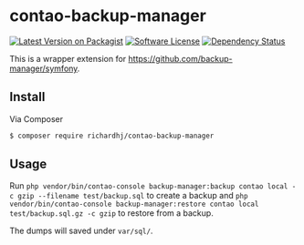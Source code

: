 # contao-backup-manager

[![Latest Version on Packagist][ico-version]][link-packagist]
[![Software License][ico-license]](LICENSE)
[![Dependency Status][ico-dependencies]][link-dependencies]

This is a wrapper extension for <https://github.com/backup-manager/symfony>.

## Install

Via Composer

``` bash
$ composer require richardhj/contao-backup-manager
```

## Usage

Run `php vendor/bin/contao-console backup-manager:backup contao local -c gzip --filename test/backup.sql` to create a backup and `php vendor/bin/contao-console backup-manager:restore contao local test/backup.sql.gz -c gzip` to restore from a backup.

The dumps will saved under `var/sql/`.

[ico-version]: https://img.shields.io/packagist/v/richardhj/contao-backup-manager.svg?style=flat-square
[ico-license]: https://img.shields.io/badge/license-LGPL-brightgreen.svg?style=flat-square
[ico-dependencies]: https://www.versioneye.com/php/richardhj:contao-backup-manager/badge.svg?style=flat-square

[link-packagist]: https://packagist.org/packages/richardhj/contao-backup-manager
[link-dependencies]: https://www.versioneye.com/php/richardhj:contao-backup-manager
